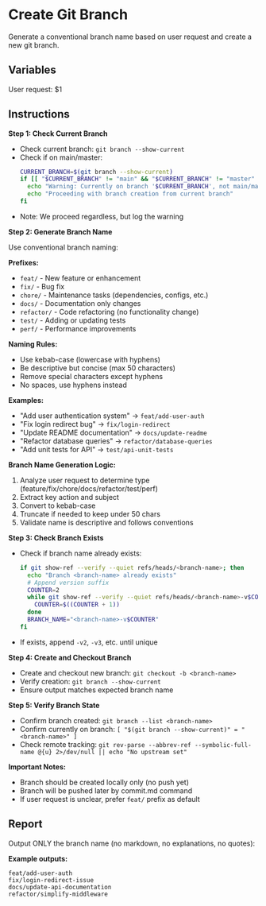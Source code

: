 # Create Git Branch

Generate a conventional branch name based on user request and create a new git branch.

## Variables

User request: $1

## Instructions

**Step 1: Check Current Branch**

- Check current branch: `git branch --show-current`
- Check if on main/master:
  ```bash
  CURRENT_BRANCH=$(git branch --show-current)
  if [[ "$CURRENT_BRANCH" != "main" && "$CURRENT_BRANCH" != "master" && "$CURRENT_BRANCH" != "development" ]]; then
    echo "Warning: Currently on branch '$CURRENT_BRANCH', not main/master/development"
    echo "Proceeding with branch creation from current branch"
  fi
  ```
- Note: We proceed regardless, but log the warning

**Step 2: Generate Branch Name**

Use conventional branch naming:

**Prefixes:**
- `feat/` - New feature or enhancement
- `fix/` - Bug fix
- `chore/` - Maintenance tasks (dependencies, configs, etc.)
- `docs/` - Documentation only changes
- `refactor/` - Code refactoring (no functionality change)
- `test/` - Adding or updating tests
- `perf/` - Performance improvements

**Naming Rules:**
- Use kebab-case (lowercase with hyphens)
- Be descriptive but concise (max 50 characters)
- Remove special characters except hyphens
- No spaces, use hyphens instead

**Examples:**
- "Add user authentication system" → `feat/add-user-auth`
- "Fix login redirect bug" → `fix/login-redirect`
- "Update README documentation" → `docs/update-readme`
- "Refactor database queries" → `refactor/database-queries`
- "Add unit tests for API" → `test/api-unit-tests`

**Branch Name Generation Logic:**
1. Analyze user request to determine type (feature/fix/chore/docs/refactor/test/perf)
2. Extract key action and subject
3. Convert to kebab-case
4. Truncate if needed to keep under 50 chars
5. Validate name is descriptive and follows conventions

**Step 3: Check Branch Exists**

- Check if branch name already exists:
  ```bash
  if git show-ref --verify --quiet refs/heads/<branch-name>; then
    echo "Branch <branch-name> already exists"
    # Append version suffix
    COUNTER=2
    while git show-ref --verify --quiet refs/heads/<branch-name>-v$COUNTER; do
      COUNTER=$((COUNTER + 1))
    done
    BRANCH_NAME="<branch-name>-v$COUNTER"
  fi
  ```
- If exists, append `-v2`, `-v3`, etc. until unique

**Step 4: Create and Checkout Branch**

- Create and checkout new branch: `git checkout -b <branch-name>`
- Verify creation: `git branch --show-current`
- Ensure output matches expected branch name

**Step 5: Verify Branch State**

- Confirm branch created: `git branch --list <branch-name>`
- Confirm currently on branch: `[ "$(git branch --show-current)" = "<branch-name>" ]`
- Check remote tracking: `git rev-parse --abbrev-ref --symbolic-full-name @{u} 2>/dev/null || echo "No upstream set"`

**Important Notes:**

- Branch should be created locally only (no push yet)
- Branch will be pushed later by commit.md command
- If user request is unclear, prefer `feat/` prefix as default

## Report

Output ONLY the branch name (no markdown, no explanations, no quotes):

<branch-name>

**Example outputs:**
```
feat/add-user-auth
fix/login-redirect-issue
docs/update-api-documentation
refactor/simplify-middleware
```
